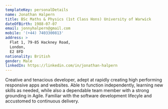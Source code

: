 ```yaml
---
templateKey: personalDetails
name: Jonathan Halpern
title: BSc Maths & Physics (1st Class Hons) University of Warwick
dateOfBirth: 1988-07-07
email: jonnyhalpern@gmail.com
mobile: '(+44) 7403300813'
address: >
  Flat 1, 79-85 Hackney Road,
  London,
  E2 8FD
nationality: British
gender: Male
linkedIn: https://linkedin.com/in/jonathan-halpern
---
```


Creative and tenacious developer, adept at rapidly creating high performing responsive apps and websites. Able to function independently, learning new skills as needed, while also a dependable team member
with a strong grounding in Agile. Familiar with the software development lifecyle and accustomed to continuous delivery.
